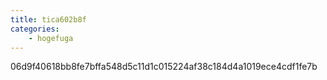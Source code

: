 ```yaml
---
title: tica602b8f
categories:
    - hogefuga
---
```

06d9f40618bb8fe7bffa548d5c11d1c015224af38c184d4a1019ece4cdf1fe7b